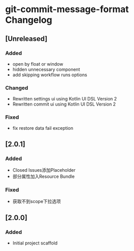 <!-- Keep a Changelog guide -> https://keepachangelog.com -->

# git-commit-message-format Changelog

## [Unreleased]

### Added

- open by float or window
- hidden unnecessary component
- add skipping workflow runs options

### Changed

- Rewritten settings ui using Kotlin UI DSL Version 2
- Rewritten commit ui using Kotlin UI DSL Version 2

### Fixed

- fix restore data fail exception

## [2.0.1]

### Added

- Closed Issues添加Placeholder
- 部分属性加入Resource Bundle

### Fixed

- 获取不到scope下拉选项

## [2.0.0]

### Added

- Initial project scaffold
